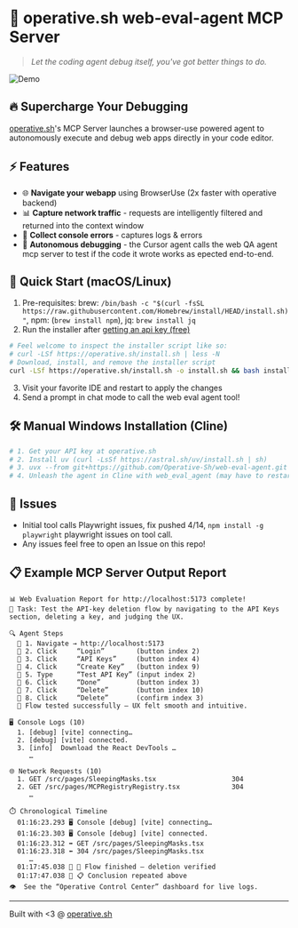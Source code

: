 # 🚀 operative.sh web-eval-agent MCP Server

> *Let the coding agent debug itself, you've got better things to do.*

![Demo](./demo.gif)



## 🔥 Supercharge Your Debugging

[operative.sh](https://www.operative.sh)'s MCP Server launches a browser-use powered agent to autonomously execute and debug web apps directly in your code editor.

## ⚡ Features

- 🌐 **Navigate your webapp** using BrowserUse (2x faster with operative backend)
- 📊 **Capture network traffic** - requests are intelligently filtered and returned into the context window
- 🚨 **Collect console errors** - captures logs & errors
- 🤖 **Autonomous debugging** - the Cursor agent calls the web QA agent mcp server to test if the code it wrote works as epected end-to-end.

## 🏁 Quick Start (macOS/Linux)

1. Pre-requisites: brew: `/bin/bash -c "$(curl -fsSL https://raw.githubusercontent.com/Homebrew/install/HEAD/install.sh)"`, npm: (`brew install npm`), jq: `brew install jq` 
2. Run the installer after [getting an api key (free)](https://www.operative.sh) 
```bash
# Feel welcome to inspect the installer script like so:
# curl -LSf https://operative.sh/install.sh | less -N
# Download, install, and remove the installer script
curl -LSf https://operative.sh/install.sh -o install.sh && bash install.sh && rm install.sh
```
3. Visit your favorite IDE and restart to apply the changes
4. Send a prompt in chat mode to call the web eval agent tool!

## 🛠️ Manual Windows Installation (Cline) 
```bash
# 1. Get your API key at operative.sh
# 2. Install uv (curl -LsSf https://astral.sh/uv/install.sh | sh)
# 3. uvx --from git+https://github.com/Operative-Sh/web-eval-agent.git playwright install
# 4. Unleash the agent in Cline with web_eval_agent (may have to restart Cline) 
```
## 🚨 Issues 
- Initial tool calls Playwright issues, fix pushed 4/14, `npm install -g playwright` playwright issues on tool call. 
- Any issues feel free to open an Issue on this repo!

## 📋 Example MCP Server Output Report

```text
📊 Web Evaluation Report for http://localhost:5173 complete!
📝 Task: Test the API-key deletion flow by navigating to the API Keys section, deleting a key, and judging the UX.

🔍 Agent Steps
  📍 1. Navigate → http://localhost:5173
  📍 2. Click     “Login”        (button index 2)
  📍 3. Click     “API Keys”     (button index 4)
  📍 4. Click     “Create Key”   (button index 9)
  📍 5. Type      “Test API Key” (input index 2)
  📍 6. Click     “Done”         (button index 3)
  📍 7. Click     “Delete”       (button index 10)
  📍 8. Click     “Delete”       (confirm index 3)
  🏁 Flow tested successfully – UX felt smooth and intuitive.

🖥️ Console Logs (10)
  1. [debug] [vite] connecting…
  2. [debug] [vite] connected.
  3. [info]  Download the React DevTools …
     …

🌐 Network Requests (10)
  1. GET /src/pages/SleepingMasks.tsx                   304
  2. GET /src/pages/MCPRegistryRegistry.tsx             304
     …

⏱️ Chronological Timeline
  01:16:23.293 🖥️ Console [debug] [vite] connecting…
  01:16:23.303 🖥️ Console [debug] [vite] connected.
  01:16:23.312 ➡️ GET /src/pages/SleepingMasks.tsx
  01:16:23.318 ⬅️ 304 /src/pages/SleepingMasks.tsx
     …
  01:17:45.038 🤖 🏁 Flow finished – deletion verified
  01:17:47.038 🤖 📋 Conclusion repeated above
👁️  See the “Operative Control Center” dashboard for live logs.
```

---

Built with <3 @ [operative.sh](https://www.operative.sh)
